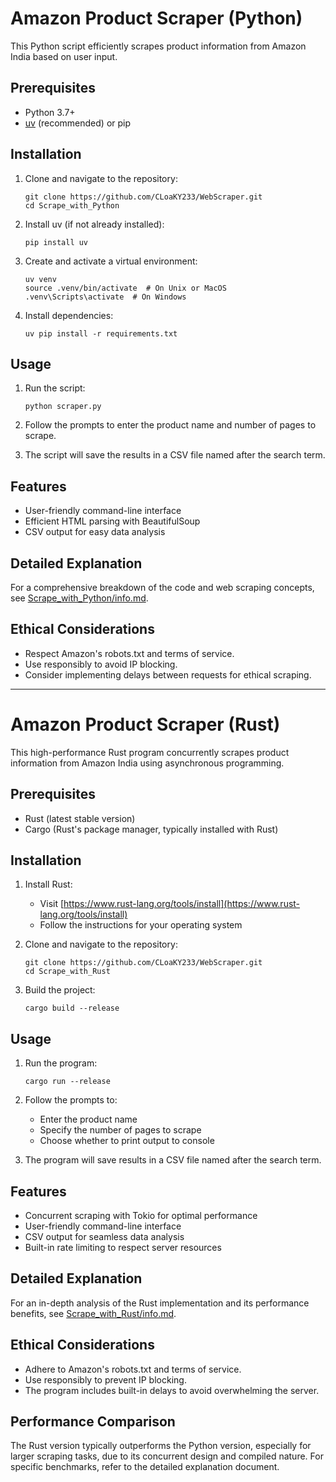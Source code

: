 # Amazon Product Scraper (Python)

This Python script efficiently scrapes product information from Amazon India based on user input.

## Prerequisites

- Python 3.7+
- [uv](https://github.com/astral-sh/uv) (recommended) or pip

## Installation
1. Clone and navigate to the repository:
   ```
   git clone https://github.com/CLoaKY233/WebScraper.git
   cd Scrape_with_Python
   ```

2. Install uv (if not already installed):
   ```
   pip install uv
   ```

3. Create and activate a virtual environment:
   ```
   uv venv
   source .venv/bin/activate  # On Unix or MacOS
   .venv\Scripts\activate  # On Windows
   ```

4. Install dependencies:
   ```
   uv pip install -r requirements.txt
   ```

## Usage

1. Run the script:
   ```
   python scraper.py
   ```

2. Follow the prompts to enter the product name and number of pages to scrape.

3. The script will save the results in a CSV file named after the search term.

## Features

- User-friendly command-line interface
- Efficient HTML parsing with BeautifulSoup
- CSV output for easy data analysis

## Detailed Explanation

For a comprehensive breakdown of the code and web scraping concepts, see [Scrape_with_Python/info.md](Scrape_with_Python/info.md).

## Ethical Considerations

- Respect Amazon's robots.txt and terms of service.
- Use responsibly to avoid IP blocking.
- Consider implementing delays between requests for ethical scraping.

---

# Amazon Product Scraper (Rust)

This high-performance Rust program concurrently scrapes product information from Amazon India using asynchronous programming.

## Prerequisites

- Rust (latest stable version)
- Cargo (Rust's package manager, typically installed with Rust)

## Installation

1. Install Rust:
   - Visit [https://www.rust-lang.org/tools/install](https://www.rust-lang.org/tools/install)
   - Follow the instructions for your operating system

2. Clone and navigate to the repository:
   ```
   git clone https://github.com/CLoaKY233/WebScraper.git
   cd Scrape_with_Rust
   ```

3. Build the project:
   ```
   cargo build --release
   ```

## Usage

1. Run the program:
   ```
   cargo run --release
   ```

2. Follow the prompts to:
   - Enter the product name
   - Specify the number of pages to scrape
   - Choose whether to print output to console

3. The program will save results in a CSV file named after the search term.

## Features

- Concurrent scraping with Tokio for optimal performance
- User-friendly command-line interface
- CSV output for seamless data analysis
- Built-in rate limiting to respect server resources

## Detailed Explanation

For an in-depth analysis of the Rust implementation and its performance benefits, see [Scrape_with_Rust/info.md](Scrape_with_Rust/info.md).

## Ethical Considerations

- Adhere to Amazon's robots.txt and terms of service.
- Use responsibly to prevent IP blocking.
- The program includes built-in delays to avoid overwhelming the server.

## Performance Comparison

The Rust version typically outperforms the Python version, especially for larger scraping tasks, due to its concurrent design and compiled nature. For specific benchmarks, refer to the detailed explanation document.
